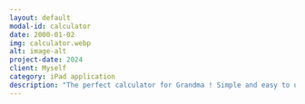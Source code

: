 ```yaml
---
layout: default
modal-id: calculator
date: 2000-01-02
img: calculator.webp
alt: image-alt
project-date: 2024
client: Myself
category: iPad application
description: "The perfect calculator for Grandma ! Simple and easy to use."
---
```




